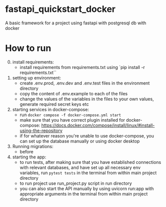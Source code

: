 # fastapi_quickstart_docker

A basic framework for a project using fastapi with postgresql db with docker

# How to run

0. install requirements:
    - install requirements from requirements.txt using `pip install -r requirements.txt``
1. setting up environment:
    - create .env.prod, .env.dev and .env.test files in the environment directory
    - copy the content of .env.example to each of the files
    - change the values of the variables in the files to your own values, generate required secret keys etc
2. starting services in docker-compose:
    - run `docker compose -f docker-compose.yml start`
    - make sure that you have correct plugin installed for
      docker-compose: https://docs.docker.com/compose/install/linux/#install-using-the-repository
    - if for whatever reason you're unable to use docker-compose, you can set up the database manually or using docker
      desktop
3. Running migrations:
    - before
3. starting the app:
    - to run tests, after making sure that you have established connections with relevant databases, and have set up all
      necessary env variables, run `pytest tests` in the terminal from within main project directory
    - to run project use run_project.py script in run directory
    - you can also start the API manually by using uvicorn run:app with appropriate arguments in the terminal from
      within main project directory
